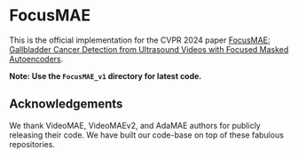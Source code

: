 # FocusMAE

This is the official implementation for the CVPR 2024 paper [FocusMAE: Gallbladder Cancer Detection from Ultrasound Videos with Focused Masked Autoencoders](https://arxiv.org/abs/2403.08848).

**Note: Use the `FocusMAE_v1` directory for latest code.**

<!--
## DATA PREPARATION

Refer to the [instructions](https://github.com/OpenGVLab/VideoMAEv2/blob/master/docs/DATASET.md) in VideoMAE v2 Repository for this step.

Additionally, we suggest using the `--test_randomization` argument while testing for best results.

For the region priors using FasterRCNN model, obtain the region proposals in a JSON file for each video using this [code](https://drive.google.com/file/d/1E_LoLKjZ1Co-HrAcPbDasHpDXrJ3Caw2/view).

Specify the path for folder containing the json files in the dataloader. 


## DATASET

We contribute additional videos to our Ultrasound video dataset (GBUSV). The complete dataset comprises of 59 videos with malignancy and 32 videos which are benign. The dataset donload instructions are available [in this link.](https://gbc-iitd.github.io/focusmae#dataset)

The COVID-19 CT Dataset can be obtained [here](https://pubmed.ncbi.nlm.nih.gov/33927208/)

## INSTALLATION 

The required packages are in the file `requirements.txt`, and you can run the following command to install the environment

```
conda create --name videomae python=3.8 -y
conda activate videomae

conda install pytorch==1.12.1 torchvision==0.13.1 torchaudio==0.12.1 -c pytorch

pip install -r requirements.txt
```

#### Note:
- **The above commands are for reference only**, please configure your own environment according to your needs.
- We recommend installing **`PyTorch >= 1.12.0`**, which may greatly reduce the GPU memory usage.
- It is recommended to install **`timm == 0.4.12`**, because some of the APIs we use are deprecated in the latest version of timm.


## USAGE INSTRUCTIONS

The folder scripts contains files for [Finetuning](scripts/finetune_train.sh) and [Pre-training](scripts/pretrain_train.sh).

In each script specify the following:
#### OUTPUT_DIR : 
- Working directory name which saves all the checkpoints
- Each working directory folder structure looks like this:- 
```Dataset_folder/work_dir/output_dir_name/checkpoint_folder```
- You can either download the model checkpoints and pretrained folders in the same format, or download individual checkpoint from the links in the table and place them in the folder structure desscribed above.


#### MODEL_PATH : 
- Specify the path of the pretrained model to finetune from 
- You can download the pretrained models and arrange then in the folder structure shown above.

Our pretrained models and checkpoints can be downloaded from this link : [CVPR Weigths](https://drive.google.com/drive/folders/16E1EDl323GFAbmQ02fqVQwVkkz-4GBZY?usp=sharing)

| Model Name                       | Link                         |
|----------------------------------|------------------------------|
| Pre-trained model for GBC Dataset  | https://tinyurl.com/3s6567c3 | 
| Finetuning ckpt - Fold_0 GBC dataset | https://tinyurl.com/4y2phujr |
| Finetuning ckpt - Fold_1 GBC dataset | https://tinyurl.com/ajazhb79 |
| Finetuning ckpt - Fold_2 GBC dataset | https://tinyurl.com/3jptv2dp |
| Finetuning ckpt - Fold_3 GBC dataset | https://tinyurl.com/2r9ywuzj |
| Finetuning ckpt - Fold_4 GBC dataset | https://tinyurl.com/25zuures |
| Pretrained model for CT Dataset | [here](https://drive.google.com/file/d/1G2BzBzOARGyeam2B-zVuUN0KphhkMeAe/view?usp=sharing) |
| Finetuning ckpt - CT Dataset | [here](https://drive.google.com/file/d/14eP3hx9M3E5HM0GZvp2QbUgu86DMPNU3/view?usp=sharing) |


Additionally, we provide our training and testing scripts as examples which can be used as follows 
```bash scripts/finetune_train.sh``` 
-->
## Acknowledgements
We thank VideoMAE, VideoMAEv2, and AdaMAE authors for publicly releasing their code. We have built our code-base on top of these fabulous repositories.
